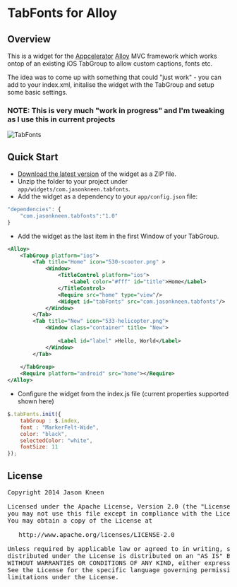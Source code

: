 # TabFonts for Alloy
## Overview
This is a widget for the [Appcelerator](http://www.appcelerator.com) [Alloy](http://projects.appcelerator.com/alloy/docs/Alloy-bootstrap/index.html) MVC framework which works ontop of an existing iOS TabGroup to allow custom captions, fonts etc.

The idea was to come up with something that could "just work" - you can add to your index.xml, initalise the widget with the TabGroup and setup some basic settings.

### NOTE: This is very much "work in progress" and I'm tweaking as I use this in current projects

![TabFonts](https://raw.github.com/jasonkneen/images/master/tabfonts/tabfonts.png)

## Quick Start
* [Download the latest version](https://github.com/jasonkneen/com.jasonkneen.tabfonts) of the widget as a ZIP file.
* Unzip the folder to your project under `app/widgets/com.jasonkneen.tabfonts`.
* Add the widget as a dependency to your `app/config.json` file:

```javascript
"dependencies": {
	"com.jasonkneen.tabfonts":"1.0"
}
```

* Add the widget as the last item in the first Window of your TabGroup.

```xml
<Alloy>
	<TabGroup platform="ios">		
		<Tab title="Home" icon="530-scooter.png" >
			<Window>
				<TitleControl platform="ios">
					<Label color="#fff" id="title">Home</Label>
				</TitleControl>
				<Require src="home" type="view"/>
				<Widget id="tabFonts" src="com.jasonkneen.tabfonts"/>
			</Window>
		</Tab>
		<Tab title="New" icon="533-helicopter.png">
			<Window class="container" title= "New">
				
				<Label id="label" >Hello, World</Label>
			</Window>
		</Tab>
		
	</TabGroup>
	<Require platform="android" src="home"></Require>
</Alloy>
```

* Configure the widget from the index.js file (current properties supported shown here)

```js
$.tabFonts.init({
	tabGroup : $.index,
	font : "MarkerFelt-Wide",
	color: "black",
	selectedColor: "white",
	fontSize: 11
});
```
## License

<pre>
Copyright 2014 Jason Kneen

Licensed under the Apache License, Version 2.0 (the "License");
you may not use this file except in compliance with the License.
You may obtain a copy of the License at

   http://www.apache.org/licenses/LICENSE-2.0

Unless required by applicable law or agreed to in writing, software
distributed under the License is distributed on an "AS IS" BASIS,
WITHOUT WARRANTIES OR CONDITIONS OF ANY KIND, either express or implied.
See the License for the specific language governing permissions and
limitations under the License.
</pre>
